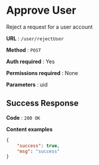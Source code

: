 # Approve User

Reject a request for a user account

**URL** : `/user/rejectUser`

**Method** : `POST`

**Auth required** : Yes

**Permissions required** : None

**Parameters** : uid

## Success Response

**Code** : `200 OK`

**Content examples**


```json
{
    "success": true,
    "msg": "success"
}
```
